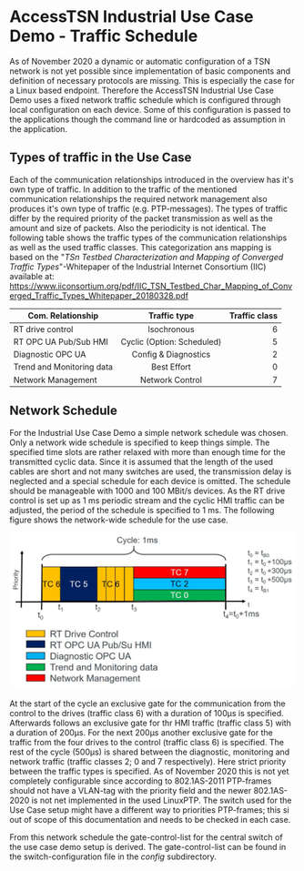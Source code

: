 # AccessTSN Industrial Use Case Demo - Traffic Schedule

As of November 2020 a dynamic or automatic configuration of a TSN network is not yet possible since implementation of basic components and definition of necessary protocols are missing. This is especially the case for a Linux based endpoint. Therefore the AccessTSN Industrial Use Case Demo uses a fixed network traffic schedule which is configured through local configuration on each device. Some of this configuration is passed to the applications though the command line or hardcoded as assumption in the application. 

## Types of traffic in the Use Case
Each of the communication relationships introduced in the overview has it's own type of traffic. In addition to the traffic of the mentioned communication relationships the required network management  also produces it's own type of traffic (e.g. PTP-messages). The types of traffic differ by the required priority of the packet transmission as well as the amount and size of packets. Also the periodicity is not identical. The following table shows the traffic types of the communication relationships as well as the used traffic classes. This categorization ans mapping is based on the  "*TSn Testbed Characterization and Mapping of Converged Traffic Types*"-Whitepaper of the Industrial Internet Consortium (IIC) available at: <https://www.iiconsortium.org/pdf/IIC_TSN_Testbed_Char_Mapping_of_Converged_Traffic_Types_Whitepaper_20180328.pdf>

| Com. Relationship     | Traffic type           | Traffic class  |
| --------------------- |:----------------------:| --------------:|
| RT drive control      | Isochronous            |    6 |
| RT OPC UA Pub/Sub HMI | Cyclic (Option: Scheduled)                |    5 |
| Diagnostic OPC UA     | Config & Diagnostics   |    2 |
| Trend and Monitoring data | Best Effort        |    0 |
| Network Management    | Network Control        |    7 |



## Network Schedule
For the Industrial Use Case Demo a simple network schedule was chosen. Only a network wide schedule is specified to keep things simple. The specified time slots are rather relaxed with more than enough time for the transmitted cyclic data. Since it is assumed that the length of the used cables are short and not many switches are used, the transmission delay is neglected and a special schedule for each device is omitted. The schedule should be manageable with 1000 and 100 MBit/s devices. As the RT drive control is set up as 1 ms periodic stream and the cyclic HMI traffic can be adjusted, the period of the schedule is specified to 1 ms. The following figure shows the network-wide schedule for the use case.

![alt text](../images/accesstsn_industrial_demo_networkschedule.jpg "Overall Network Schedule of the Use Case ")

At the start of the cycle an exclusive gate for the communication from the control to the drives (traffic class 6) with a duration of 100µs is specified. Afterwards follows an exclusive gate for thr HMI traffic (traffic class  5) with a duration of 200µs. For the next 200µs another exclusive gate for the traffic from the four drives to the control (traffic class 6) is specified. The rest of the cycle (500µs) is shared between the diagnostic, monitoring and network traffic (traffic classes 2; 0 and 7 respectively). Here strict priority between the traffic types is specified. As of November 2020 this is not yet completely configurable since according to 802.1AS-2011 PTP-frames should not have a VLAN-tag with the priority field and the newer 802.1AS-2020 is not net implemented in the used LinuxPTP. The switch used for the Use Case setup might have a different way to priorities PTP-frames; this si out of scope of this documentation and needs to be checked in each case.

From this network schedule the gate-control-list for the central switch of the use case demo setup is derived. The gate-control-list can be found in the switch-configuration file in the *config* subdirectory. 